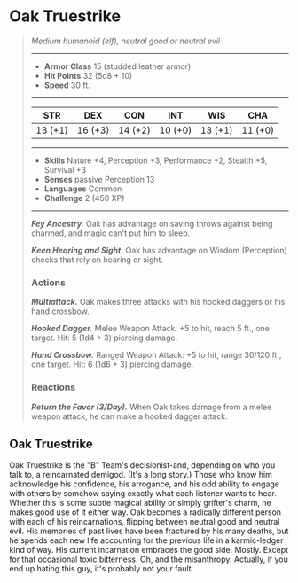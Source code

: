 # Oak Truestrike
>*Medium humanoid (elf), neutral good or neutral evil*
>___
>- **Armor Class** 15 (studded leather armor)
>- **Hit Points** 32 (5d8 + 10)
>- **Speed** 30 ft.
>___
>|STR|DEX|CON|INT|WIS|CHA|
>|:---:|:---:|:---:|:---:|:---:|:---:|
>|13 (+1)|16 (+3)|14 (+2)|10 (+0)|13 (+1)|11 (+0)|
>___
>- **Skills** Nature +4, Perception +3, Performance +2, Stealth +5, Survival +3
>- **Senses** passive Perception 13
>- **Languages** Common
>- **Challenge** 2 (450 XP)
>___
>***Fey Ancestry.*** Oak has advantage on saving throws against being charmed, and magic can't put him to sleep.  
>
>***Keen Hearing and Sight.*** Oak has advantage on Wisdom (Perception) checks that rely on hearing or sight.  
>
>### Actions
>***Multiattack.*** Oak makes three attacks with his hooked daggers or his hand crossbow.  
>
>***Hooked Dagger.*** Melee Weapon Attack: +5 to hit, reach 5 ft., one target. Hit: 5 (1d4 + 3) piercing damage.  
>
>***Hand Crossbow.*** Ranged Weapon Attack: +5 to hit, range 30/120 ft., one target. Hit: 6 (1d6 + 3) piercing damage.  
>
>### Reactions
>***Return the Favor (3/Day).*** When Oak takes damage from a melee weapon attack, he can make a hooked dagger attack.
## Oak Truestrike
Oak Truestrike is the "B" Team's decisionist-and, depending on who you talk to, a reincarnated demigod. (It's a long story.) Those who know him acknowledge his confidence, his arrogance, and his odd ability to engage with others by somehow saying exactly what each listener wants to hear. Whether this is some subtle magical ability or simply grifter's charm, he makes good use of it either way.
Oak becomes a radically different person with each of his reincarnations, flipping between neutral good and neutral evil. His memories of past lives have been fractured by his many deaths, but he spends each new life accounting for the previous life in a karmic-ledger kind of way. His current incarnation embraces the good side. Mostly. Except for that occasional toxic bitterness. Oh, and the misanthropy. Actually, if you end up hating this guy, it's probably not your fault.